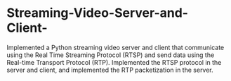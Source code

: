 # Streaming-Video-Server-and-Client-
Implemented a Python streaming video server and client that communicate using the Real Time Streaming Protocol (RTSP) and send data using the Real-time Transport Protocol (RTP).
Implemented the RTSP protocol in the server and client, and implemented the RTP packetization in the server.
